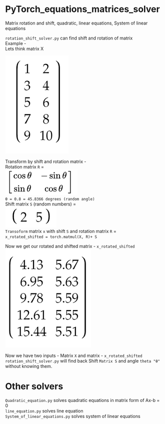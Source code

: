 # PyTorch_equations_matrices_solver
Matrix rotation and shift, quadratic, linear equations, System of linear equations<br/>

`rotation_shift_solver.py` can find shift and rotation of matrix<br/>
Example - <br/>
Lets think matrix X<br/>

![Matrix X](https://github.com/Samuel-Bachorik/PyTorch_equations_matrices_solver/blob/master/Images/Matrix%20x.PNG)<br/>

Transform by shift and rotation matrix - <br/>
Rotation matrix `R` =<br/>
![Matrix xR](https://github.com/Samuel-Bachorik/PyTorch_equations_matrices_solver/blob/master/Images/Rotation%20matrix.PNG)<br/>
`θ = 0.8 = 45.8366 degrees (random angle)`<br/>
Shift matrix `S` (random numbers) =<br/>
![Matrix S](https://github.com/Samuel-Bachorik/PyTorch_equations_matrices_solver/blob/master/Images/shift%20matrix.PNG)<br/>
`Transoform` matrix `x` with shift `S` and rotation matrix `R` =<br/>
`x_rotated_shifted = torch.matmul(X, R)+ S`<br/>

Now we get our rotated and shifted matrix - `x_rotated_shifted`<br/>
![Matrix rotated_shifted](https://github.com/Samuel-Bachorik/PyTorch_equations_matrices_solver/blob/master/Images/Matrix%20rotated%20shifted.PNG)<br/>

Now we have two inputs - Matrix `X` and matrix - `x_rotated_shifted`<br/>
`rotation_shift_solver.py` will find back Shift `Matrix S` and angle `theta "θ"` without knowing them.

# Other solvers
`Quadratic_equation.py` solves quadratic equations in matrix form of Ax-b = 0<br/>
`line_equation.py` solves line equation<br/>
`System_of_linear_equations.py` solves system of linear equations<br/>


